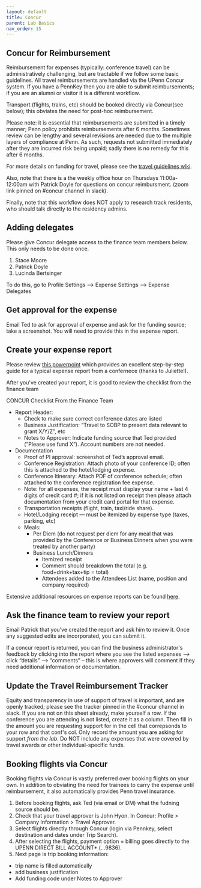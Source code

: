 ```yaml
---
layout: default
title: Concur  
parent: Lab Basics
nav_order: 15
---
```


## Concur for Reimbursement

Reimbursement for expenses (typically: conference travel) can be administratively challenging, but are tractable if we follow some basic guidelines.   All travel reimbursements are handled via the UPenn Concur system.   If you have a PennKey then you are able to submit reimbursements; if you are an alumni or visitor it is a different workflow.  

Transport (flights, trains, etc) should  be booked directly via Concur(see below); this obviates the need for post-hoc reimbursement.

Please note: it is essential that reimbursements are submitted in a timely manner; Penn policy prohibits reimbursements after 6 months. Sometimes review can be lengthy and several revisions are needed due to the multiple layers of compliance at Penn.  As such, requests not submitted immediately after they are incurred risk being unpaid; sadly there is no remedy for this after 6 months.

For more details on funding for travel, please see the [travel guidelines wiki](https://pennlinc.github.io/docs/LabHome/TravelGuidelines/).

Also, note that there is a the weekly office hour on Thursdays 11:00a-12:00am with Patrick Doyle for questions on concur reimbursment. (zoom link pinned on #concur channel in slack).

Finally, note that this workflow does NOT apply to research track residents, who should talk directly to the residency admins.


## Adding delegates 
Please give Concur delegate access to the finance team members below.  This only needs to be done once.

1. Stace Moore
2. Patrick Doyle
3. Lucinda Bertsinger

To do this, go to Profile Settings —> Expense Settings —> Expense Delegates 

## Get approval for the expense

Email Ted to ask for approval of expense and ask for the funding source; take a screenshot.  You will need to provide this in the expense report.

## Create your expense report

Please review [this powerpoint](https://github.com/PennLINC/PennLINC.github.io/blob/main/assets/Flux%20Concur%20Guide%20(1).pdf) which provides an excellent step-by-step guide for a typical expense report from a confernece (thanks to Juliette!).

After you've created your report,  it is good to review the checklist from the finance team

CONCUR Checklist From the Finance Team

- Report Header:
    - Check to make sure correct conference dates are listed
    - Business Justification: “Travel to SOBP to present data relevant to grant X/Y/Z”, etc
    - Notes to Approver: Indicate funding source that Ted provided (”Please use fund X”). Account numbers are not needed.
- Documentation
    - Proof of PI approval: screenshot of Ted’s approval email.
    - Conference Registration: Attach photo of your conference ID; often this is attached to the hotel/lodging expense.
    - Conference Itinerary: Attach PDF of conference schedule; often attached to the conference registration fee expense.
    - Note: for all expenses, the receipt must display your name + last 4 digits of credit card #; if it is not listed on receipt then please attach documentation from your credit card portal for that expense.
    - Transportation receipts (flight, train, taxi/ride share).
    - Hotel/Lodging receipt — must be itemized by expense type (taxes, parking, etc)
    - Meals:
        - Per Diem (do not request per diem for any meal that was provided by the Conference or Business Dinners when you were treated by another party)
        - Business Lunch/Dinners
            - Itemized receipt
            - Comment should breakdown the total (e.g. food+drink+tax+tip = total)
            - Attendees added to the Attendees List (name, position and company required)

Extensive additional resources on expense reports can be found [here](https://benhelps.freshservice.com/support/solutions/folders/15000071879).


## Ask the finance team to review your report 

Email Patrick that you’ve created the report and ask him to review it. Once any suggested edits are incorporated, you can submit it. 

If a concur report is returned, you can find the business administrator's feedback by clicking into the report where you see the listed expenses --> click “details” --> “comments” – this is where approvers will comment if they need additional information or documentation.
  

## Update the Travel Reimbursement Tracker

Equity and transparency in use of support of travel is important, and are openly tracked; please see the tracker pinned in the #concur channel in slack.  If you are not on this sheet already, make yourself a row. If the conference you are attending is not listed, create it as a column.  Then fill in the amount you are requesting support for in the cell that correpsonds to your row and that conf's col.  Only record the amount you are asking for support _from the lab_. Do NOT include any expenses that were covered by travel awards or other individual-specific funds.  


## Booking flights via Concur 

Booking flights via Concur is vastly preferred over booking flights on your own.  In addition to obviating the need for trainees to carry the expense until reimbursement, it also automatically provides Penn travel insurance.   

1.  Before booking flights, ask Ted (via email or DM) what the fudning source should be.
2.  Check that your travel approver is John Hyon.  In Concur: Profile > Company Information > Travel Approver.
3.  Select flights directly through Concur (login via Pennkey, select destination and dates under Trip Search).
4. After selecting the flights, payment option = billing goes directly to the UPENN DIRECT BILL ACCOUNT* (...9836).
5.  Next page is trip booking information:
- trip name is filled automatically
- add business justification 
- Add funding code under Notes to Approver

 

